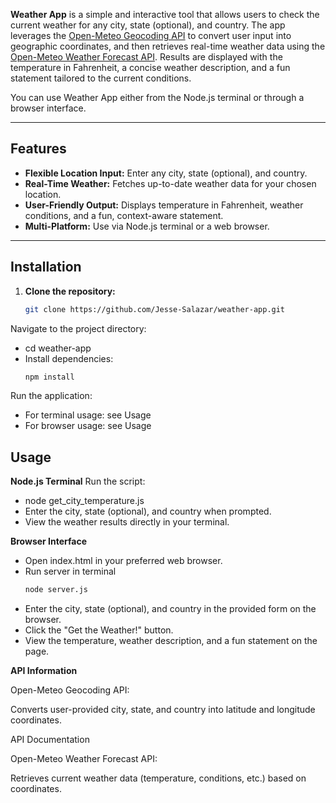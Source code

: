 **Weather App** is a simple and interactive tool that allows users to check the current weather for any city, state (optional), and country. The app leverages the [Open-Meteo Geocoding API](https://open-meteo.com/en/docs/geocoding-api) to convert user input into geographic coordinates, and then retrieves real-time weather data using the [Open-Meteo Weather Forecast API](https://open-meteo.com/en/docs). Results are displayed with the temperature in Fahrenheit, a concise weather description, and a fun statement tailored to the current conditions.

You can use Weather App either from the Node.js terminal or through a browser interface.

---

## Features

- **Flexible Location Input:** Enter any city, state (optional), and country.
- **Real-Time Weather:** Fetches up-to-date weather data for your chosen location.
- **User-Friendly Output:** Displays temperature in Fahrenheit, weather conditions, and a fun, context-aware statement.
- **Multi-Platform:** Use via Node.js terminal or a web browser.

---

## Installation

1. **Clone the repository:**
   ```bash
   git clone https://github.com/Jesse-Salazar/weather-app.git
Navigate to the project directory:
- cd weather-app
- Install dependencies:
   ```bash 
   npm install

Run the application:
- For terminal usage: see Usage
- For browser usage: see Usage

## Usage
**Node.js Terminal**
Run the script:
- node get_city_temperature.js
- Enter the city, state (optional), and country when prompted.
- View the weather results directly in your terminal.

**Browser Interface**
- Open index.html in your preferred web browser.
- Run server in terminal
   ```bash
   node server.js
- Enter the city, state (optional), and country in the provided form on the browser.
- Click the "Get the Weather!" button.
- View the temperature, weather description, and a fun statement on the page.

**API Information**

Open-Meteo Geocoding API:

Converts user-provided city, state, and country into latitude and longitude coordinates.

API Documentation

Open-Meteo Weather Forecast API:

Retrieves current weather data (temperature, conditions, etc.) based on coordinates.

